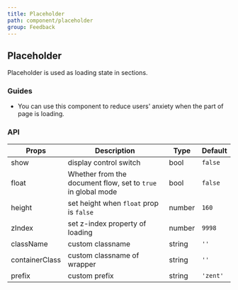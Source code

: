 ```yaml
---
title: Placeholder
path: component/placeholder
group: Feedback
---
```


## Placeholder

Placeholder is used as loading state in sections.

### Guides

-  You can use this component to reduce users' anxiety when the part of page is loading.

### API

| Props             | Description                                                     | Type     | Default |
| -------------- | ------------------------------------------------------ | ------ | -------- |
| show           | display control switch                                                   | bool   | `false`  |
| float         | Whether from the document flow, set to `true` in global mode        | bool   | `false`   |
| height       | set height when `float` prop is `false` | number | `160`    |
| zIndex         | set z-index property of loading                                          | number | `9998`   |
| className      | custom classname                           | string | `''`     |
| containerClass | custom classname of wrapper                                     | string | `''`     |
| prefix         | custom prefix                            | string | `'zent'` |
